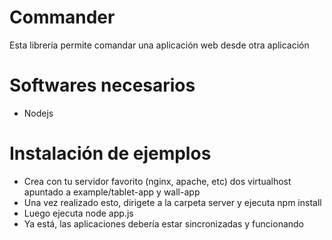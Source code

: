 # Commander
Esta librería permite comandar una aplicación web desde otra aplicación

# Softwares necesarios
- Nodejs

# Instalación de ejemplos
- Crea con tu servidor favorito (nginx, apache, etc) dos virtualhost apuntado a example/tablet-app y wall-app
- Una vez realizado esto, dirigete a la carpeta server y ejecuta npm install
- Luego ejecuta node app.js
- Ya está, las aplicaciones debería estar sincronizadas y funcionando


